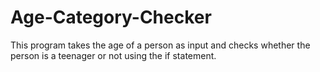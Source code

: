 # Age-Category-Checker
This program takes the age of a person as input and checks whether the person is a teenager or not using the if statement.
